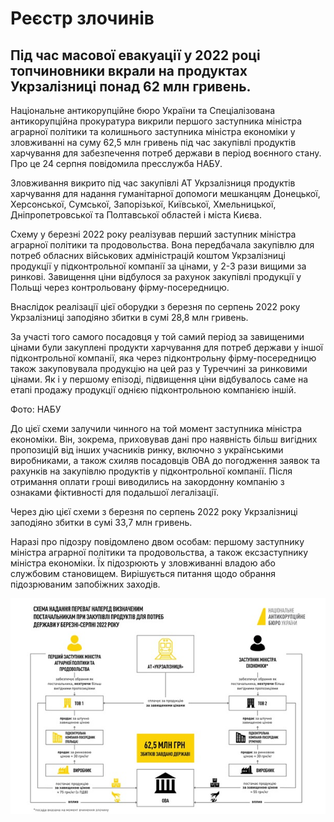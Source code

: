 # Реєстр злочинів

## Під час масової евакуації у 2022 році топчиновники вкрали на продуктах Укрзалізниці понад 62 млн гривень. 

 Національне антикорупційне бюро України та Спеціалізована антикорупційна прокуратура викрили першого заступника міністра аграрної політики та колишнього заступника міністра економіки у зловживанні на суму 62,5 млн гривень під час закупівлі продуктів харчування для забезпечення потреб держави в період воєнного стану. Про це 24 серпня повідомила пресслужба НАБУ.
 
Зловживання викрито під час закупівлі АТ Укрзалізниця продуктів харчування для надання гуманітарної допомоги мешканцям Донецької, Херсонської, Сумської, Запорізької, Київської, Хмельницької, Дніпропетровської та Полтавської областей і міста Києва.
 
Схему у березні 2022 року реалізував перший заступник міністра аграрної політики та продовольства. Вона передбачала закупівлю для потреб обласних військових адміністрацій коштом Укрзалізниці продукції у підконтрольної компанії за цінами, у 2-3 рази вищими за ринкові. Завищення ціни відбулося за рахунок закупівлі продукції у Польщі через контрольовану фірму-посередницю.
 
Внаслідок реалізації цієї оборудки з березня по серпень 2022 року Укрзалізниці заподіяно збитки в сумі 28,8 млн гривень.
 
За участі того самого посадовця у той самий період за завищеними цінами були закуплені продукти харчування для потреб держави у іншої підконтрольної компанії, яка через підконтрольну фірму-посередницю також закуповувала продукцію на цей раз у Туреччині за ринковими цінами. Як і у першому епізоді, підвищення ціни відбувалось саме на етапі продажу продукції однією підконтрольною компанією іншій.

 Фото: НАБУ
 
До цієї схеми залучили чинного на той момент заступника міністра економіки. Він, зокрема, приховував дані про наявність більш вигідних пропозицій від інших учасників ринку, включно з українськими виробниками, а також схиляв посадовців ОВА до погодження заявок та рахунків на закупівлю продуктів у підконтрольної компанії. Після отримання оплати гроші виводились на закордонну компанію з ознаками фіктивності для подальшої легалізації.
 
Через дію цієї схеми з березня по серпень 2022 року Укрзалізниці заподіяно збитки в сумі 33,7 млн гривень.
 
Наразі про підозру повідомлено двом особам: першому заступнику міністра аграрної політики та продовольства, а також  ексзаступнику міністра економіки. Їх підозрюють у зловживанні владою або службовим становищем. Вирішується питання щодо обрання підозрюваним запобіжних заходів. 

![Схема надання переваг наперед визначеним постачальникам](../assets/imeges/crime-zaliznica.jpg)



